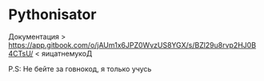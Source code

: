 ﻿# Pythonisator
Документация > https://app.gitbook.com/o/jAUm1x6JPZ0WvzUS8YGX/s/BZl29u8rvp2HJ0B4CTsU/ < яицатнемукоД

P.S: Не бейте за говнокод, я только учусь
